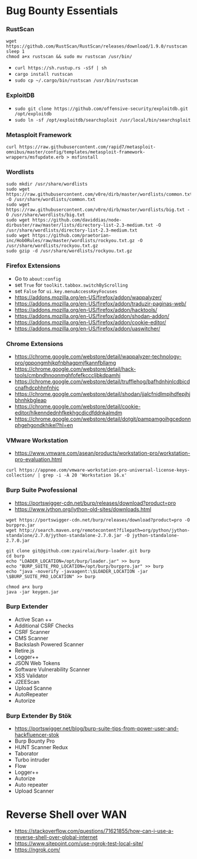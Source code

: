 # Bug Bounty Essentials

### RustScan
```
wget https://github.com/RustScan/RustScan/releases/download/1.9.0/rustscan
sleep 1
chmod a+x rustscan && sudo mv rustscan /usr/bin/
```
- `curl https://sh.rustup.rs -sSf | sh`
- `cargo install rustscan`
- `sudo cp ~/.cargo/bin/rustscan /usr/bin/rustscan`

### ExploitDB
- `sudo git clone https://github.com/offensive-security/exploitdb.git /opt/exploitdb`
- `sudo ln -sf /opt/exploitdb/searchsploit /usr/local/bin/searchsploit`

### Metasploit Framework
```
curl https://raw.githubusercontent.com/rapid7/metasploit-omnibus/master/config/templates/metasploit-framework-wrappers/msfupdate.erb > msfinstall
```

### Wordlists
```
sudo mkdir /usr/share/wordlists
sudo wget https://raw.githubusercontent.com/v0re/dirb/master/wordlists/common.txt -O /usr/share/wordlists/common.txt
sudo wget https://raw.githubusercontent.com/v0re/dirb/master/wordlists/big.txt -O /usr/share/wordlists/big.txt
sudo wget https://github.com/daviddias/node-dirbuster/raw/master/lists/directory-list-2.3-medium.txt -O /usr/share/wordlists/directory-list-2.3-medium.txt
sudo wget https://github.com/praetorian-inc/Hob0Rules/raw/master/wordlists/rockyou.txt.gz -O /usr/share/wordlists/rockyou.txt.gz
sudo gzip -d /usr/share/wordlists/rockyou.txt.gz
```

### Firefox Extensions
- Go to `about:config`  
- set `True` for `toolkit.tabbox.switchByScrolling`
- set `False` for `ui.key.menuAccessKeyFocuses`
- https://addons.mozilla.org/en-US/firefox/addon/wappalyzer/
- https://addons.mozilla.org/en-US/firefox/addon/traduzir-paginas-web/
- https://addons.mozilla.org/en-US/firefox/addon/hacktools/
- https://addons.mozilla.org/en-US/firefox/addon/shodan-addon/
- https://addons.mozilla.org/en-US/firefox/addon/cookie-editor/
- https://addons.mozilla.org/en-US/firefox/addon/uaswitcher/

### Chrome Extensions
- https://chrome.google.com/webstore/detail/wappalyzer-technology-pro/gppongmhjkpfnbhagpmjfkannfbllamg
- https://chrome.google.com/webstore/detail/hack-tools/cmbndhnoonmghfofefkcccljbkdpamhi
- https://chrome.google.com/webstore/detail/trufflehog/bafhdnhjnlcdbjcdcnafhdcphhnfnhjc
- https://chrome.google.com/webstore/detail/shodan/jjalcfnidlmpjhdfepjhjbhnhkbgleap
- https://chrome.google.com/webstore/detail/cookie-editor/hlkenndednhfkekhgcdicdfddnkalmdm
- https://chrome.google.com/webstore/detail/dotgit/pampamgoihgcedonnphgehgondkhikel?hl=en

### VMware Workstation
- https://www.vmware.com/asean/products/workstation-pro/workstation-pro-evaluation.html
```
curl https://appnee.com/vmware-workstation-pro-universal-license-keys-collection/ | grep -i -A 20 'Workstation 16.x'
```

### Burp Suite Pwofessional
- https://portswigger-cdn.net/burp/releases/download?product=pro
- https://www.jython.org/jython-old-sites/downloads.html
```
wget https://portswigger-cdn.net/burp/releases/download?product=pro -O burppro.jar
wget http://search.maven.org/remotecontent?filepath=org/python/jython-standalone/2.7.0/jython-standalone-2.7.0.jar -O jython-standalone-2.7.0.jar
```
```
git clone git@github.com:zyairelai/burp-loader.git burp
cd burp
echo "LOADER_LOCATION=/opt/burp/loader.jar" >> burp
echo "BURP_SUITE_PRO_LOCATION=/opt/burp/burppro.jar" >> burp
echo "java -noverify -javaagent:\$LOADER_LOCATION -jar \$BURP_SUITE_PRO_LOCATION" >> burp

chmod a+x burp
java -jar keygen.jar
```

### Burp Extender
- Active Scan ++
- Additional CSRF Checks
- CSRF Scanner
- CMS Scanner
- Backslash Powered Scanner
- Retire.js
- Logger++
- JSON Web Tokens
- Software Vulnerability Scanner
- XSS Validator
- J2EEScan
- Upload Scanne
- AutoRepeater
- Autorize

### Burp Extender By Stök
- https://portswigger.net/blog/burp-suite-tips-from-power-user-and-hackfluencer-stok
- Burp Bounty Pro
- HUNT Scanner Redux
- Taborator
- Turbo intruder
- Flow
- Logger++
- Autorize
- Auto repeater
- Upload Scanner

# Reverse Shell over WAN
- https://stackoverflow.com/questions/71621855/how-can-i-use-a-reverse-shell-over-global-internet
- https://www.sitepoint.com/use-ngrok-test-local-site/
- https://ngrok.com/
